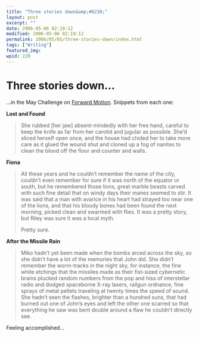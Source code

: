 ```yaml
---
title: "Three stories down&amp;#8230;"
layout: post
excerpt: ""
date: 2006-05-06 02:19:12
modified: 2006-05-06 02:19:12
permalink: 2006/05/05/three-stories-down/index.html
tags: ["Writing"]
featured_img: 
wpid: 220
---
```


# Three stories down&#8230;

…in the May Challenge on [Forward Motion](http://www.fmwriters.com/). Snippets from each one:

**Lost and Found**

> She rubbed \[her jaw\] absent-mindedly with her free hand, careful to keep the knife as far from her carotid and jugular as possible. She’d sliced herself open once, and the house had chided her to take more care as it glued the wound shut and cloned up a fog of nanites to clean the blood off the floor and counter and walls.

**Fiona**

> All these years and he couldn’t remember the name of the city, couldn’t even remember for sure if it was north of the equator or south, but he remembered those lions, great marble beasts carved with such fine detail that on windy days their manes seemed to stir. It was said that a man with avarice in his heart had strayed too near one of the lions, and that his bloody bones had been found the next morning, picked clean and swarmed with flies. It was a pretty story, but Riley was sure it was a local myth.
> 
> Pretty sure.

**After the Missile Rain**

> Miko hadn’t yet been made when the bombs arced across the sky, so she didn’t have a lot of the memories that John did. She didn’t remember the worm-tracks in the night sky, for instance, the fine white etchings that the missiles made as their fist-sized cybernetic brains plucked random numbers from the pop and hiss of interstellar radio and dodged spaceborne X-ray lasers, railgun ordnance, fine sprays of metal pellets traveling at twenty times the speed of sound. She hadn’t seen the flashes, brighter than a hundred suns, that had burned out one of John’s eyes and left the other one scarred so that everything he saw was bent double around a flaw he couldn’t directly see.

Feeling accomplished…